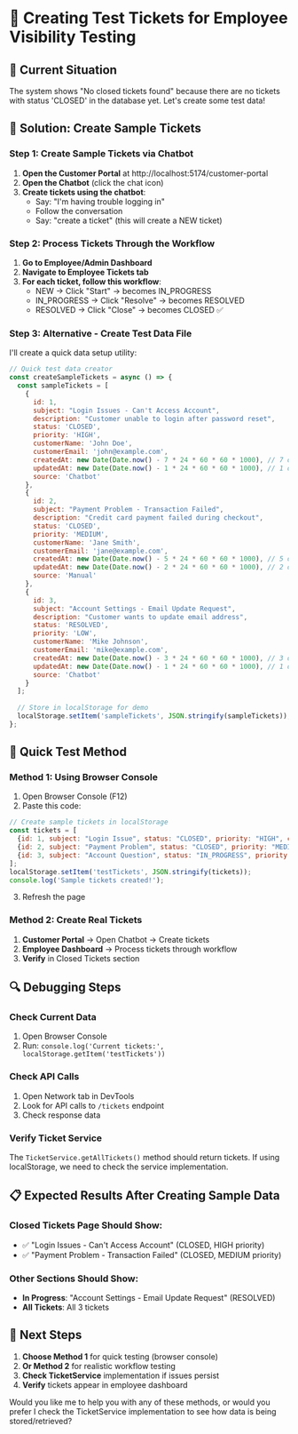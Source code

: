 # 🎫 Creating Test Tickets for Employee Visibility Testing

## 🎯 **Current Situation**
The system shows "No closed tickets found" because there are no tickets with status 'CLOSED' in the database yet. Let's create some test data!

## 🔧 **Solution: Create Sample Tickets**

### **Step 1: Create Sample Tickets via Chatbot**
1. **Open the Customer Portal** at http://localhost:5174/customer-portal
2. **Open the Chatbot** (click the chat icon)
3. **Create tickets using the chatbot**:
   - Say: "I'm having trouble logging in"
   - Follow the conversation
   - Say: "create a ticket" (this will create a NEW ticket)

### **Step 2: Process Tickets Through the Workflow**
1. **Go to Employee/Admin Dashboard**
2. **Navigate to Employee Tickets tab**
3. **For each ticket, follow this workflow**:
   - NEW → Click "Start" → becomes IN_PROGRESS
   - IN_PROGRESS → Click "Resolve" → becomes RESOLVED  
   - RESOLVED → Click "Close" → becomes CLOSED ✅

### **Step 3: Alternative - Create Test Data File**

I'll create a quick data setup utility:

```javascript
// Quick test data creator
const createSampleTickets = async () => {
  const sampleTickets = [
    {
      id: 1,
      subject: "Login Issues - Can't Access Account",
      description: "Customer unable to login after password reset",
      status: 'CLOSED',
      priority: 'HIGH',
      customerName: 'John Doe',
      customerEmail: 'john@example.com',
      createdAt: new Date(Date.now() - 7 * 24 * 60 * 60 * 1000), // 7 days ago
      updatedAt: new Date(Date.now() - 1 * 24 * 60 * 60 * 1000), // 1 day ago
      source: 'Chatbot'
    },
    {
      id: 2, 
      subject: "Payment Problem - Transaction Failed",
      description: "Credit card payment failed during checkout",
      status: 'CLOSED',
      priority: 'MEDIUM',
      customerName: 'Jane Smith', 
      customerEmail: 'jane@example.com',
      createdAt: new Date(Date.now() - 5 * 24 * 60 * 60 * 1000), // 5 days ago
      updatedAt: new Date(Date.now() - 2 * 24 * 60 * 60 * 1000), // 2 days ago
      source: 'Manual'
    },
    {
      id: 3,
      subject: "Account Settings - Email Update Request", 
      description: "Customer wants to update email address",
      status: 'RESOLVED',
      priority: 'LOW',
      customerName: 'Mike Johnson',
      customerEmail: 'mike@example.com', 
      createdAt: new Date(Date.now() - 3 * 24 * 60 * 60 * 1000), // 3 days ago
      updatedAt: new Date(Date.now() - 1 * 24 * 60 * 60 * 1000), // 1 day ago
      source: 'Chatbot'
    }
  ];
  
  // Store in localStorage for demo
  localStorage.setItem('sampleTickets', JSON.stringify(sampleTickets));
};
```

## 🚀 **Quick Test Method**

### **Method 1: Using Browser Console**
1. Open Browser Console (F12)
2. Paste this code:
```javascript
// Create sample tickets in localStorage
const tickets = [
  {id: 1, subject: "Login Issue", status: "CLOSED", priority: "HIGH", customerName: "Test User", createdAt: new Date()},
  {id: 2, subject: "Payment Problem", status: "CLOSED", priority: "MEDIUM", customerName: "Another User", createdAt: new Date()},
  {id: 3, subject: "Account Question", status: "IN_PROGRESS", priority: "LOW", customerName: "Third User", createdAt: new Date()}
];
localStorage.setItem('testTickets', JSON.stringify(tickets));
console.log('Sample tickets created!');
```
3. Refresh the page

### **Method 2: Create Real Tickets**
1. **Customer Portal** → Open Chatbot → Create tickets
2. **Employee Dashboard** → Process tickets through workflow
3. **Verify** in Closed Tickets section

## 🔍 **Debugging Steps**

### **Check Current Data**
1. Open Browser Console
2. Run: `console.log('Current tickets:', localStorage.getItem('testTickets'))`

### **Check API Calls**
1. Open Network tab in DevTools
2. Look for API calls to `/tickets` endpoint
3. Check response data

### **Verify Ticket Service**
The `TicketService.getAllTickets()` method should return tickets. If using localStorage, we need to check the service implementation.

## 📋 **Expected Results After Creating Sample Data**

### **Closed Tickets Page Should Show**:
- ✅ "Login Issues - Can't Access Account" (CLOSED, HIGH priority)
- ✅ "Payment Problem - Transaction Failed" (CLOSED, MEDIUM priority)

### **Other Sections Should Show**:
- **In Progress**: "Account Settings - Email Update Request" (RESOLVED)
- **All Tickets**: All 3 tickets

## 🎯 **Next Steps**

1. **Choose Method 1** for quick testing (browser console)
2. **Or Method 2** for realistic workflow testing
3. **Check TicketService** implementation if issues persist
4. **Verify** tickets appear in employee dashboard

Would you like me to help you with any of these methods, or would you prefer I check the TicketService implementation to see how data is being stored/retrieved?